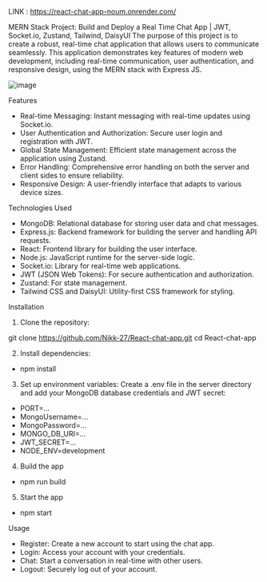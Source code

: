 
LINK : https://react-chat-app-noum.onrender.com/

MERN Stack Project: Build and Deploy a Real Time Chat App | JWT, Socket.io, Zustand, Tailwind, DaisyUI
The purpose of this project is to create a robust, real-time chat application that allows users to communicate seamlessly. This application demonstrates key features of modern web development, including real-time communication, user authentication, and responsive design, using the MERN stack with Express JS.

![image](https://github.com/Nikk-27/React-chat-app/assets/60141493/919d3178-b53a-46b1-84b4-c7576708b9e3)

Features
- Real-time Messaging: Instant messaging with real-time updates using Socket.io.
- User Authentication and Authorization: Secure user login and registration with JWT.
- Global State Management: Efficient state management across the application using Zustand.
- Error Handling: Comprehensive error handling on both the server and client sides to ensure reliability.
- Responsive Design: A user-friendly interface that adapts to various device sizes.

Technologies Used
- MongoDB: Relational database for storing user data and chat messages.
- Express.js: Backend framework for building the server and handling API requests.
- React: Frontend library for building the user interface.
- Node.js: JavaScript runtime for the server-side logic.
- Socket.io: Library for real-time web applications.
- JWT (JSON Web Tokens): For secure authentication and authorization.
- Zustand: For state management.
- Tailwind CSS and DaisyUI: Utility-first CSS framework for styling.

Installation
1. Clone the repository:

git clone https://github.com/Nikk-27/React-chat-app.git
cd React-chat-app

2. Install dependencies:

- npm install

3. Set up environment variables: Create a .env file in the server directory and add your MongoDB database credentials and JWT secret:

- PORT=...
- MongoUsername=...
- MongoPassword=...
- MONGO_DB_URI=...
- JWT_SECRET=...
- NODE_ENV=development

4. Build the app

- npm run build

5. Start the app

- npm start

Usage
- Register: Create a new account to start using the chat app.
- Login: Access your account with your credentials.
- Chat: Start a conversation in real-time with other users.
- Logout: Securely log out of your account.
